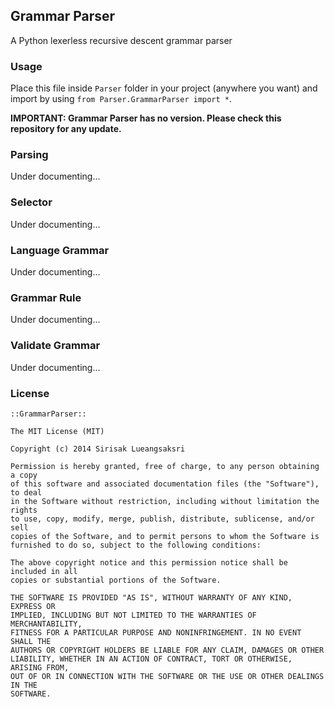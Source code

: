 ## Grammar Parser

A Python lexerless recursive descent grammar parser

### Usage
Place this file inside `Parser` folder in your project (anywhere you want) and import by using `from Parser.GrammarParser import *`.

**IMPORTANT: Grammar Parser has no version. Please check this repository for any update.**

### Parsing
Under documenting...

### Selector
Under documenting...

### Language Grammar
Under documenting...

### Grammar Rule
Under documenting...
	
### Validate Grammar
Under documenting...

### License

	::GrammarParser::
	
	The MIT License (MIT)
	
	Copyright (c) 2014 Sirisak Lueangsaksri
	
	Permission is hereby granted, free of charge, to any person obtaining a copy
	of this software and associated documentation files (the "Software"), to deal
	in the Software without restriction, including without limitation the rights
	to use, copy, modify, merge, publish, distribute, sublicense, and/or sell
	copies of the Software, and to permit persons to whom the Software is
	furnished to do so, subject to the following conditions:
	
	The above copyright notice and this permission notice shall be included in all
	copies or substantial portions of the Software.
	
	THE SOFTWARE IS PROVIDED "AS IS", WITHOUT WARRANTY OF ANY KIND, EXPRESS OR
	IMPLIED, INCLUDING BUT NOT LIMITED TO THE WARRANTIES OF MERCHANTABILITY,
	FITNESS FOR A PARTICULAR PURPOSE AND NONINFRINGEMENT. IN NO EVENT SHALL THE
	AUTHORS OR COPYRIGHT HOLDERS BE LIABLE FOR ANY CLAIM, DAMAGES OR OTHER
	LIABILITY, WHETHER IN AN ACTION OF CONTRACT, TORT OR OTHERWISE, ARISING FROM,
	OUT OF OR IN CONNECTION WITH THE SOFTWARE OR THE USE OR OTHER DEALINGS IN THE
	SOFTWARE.